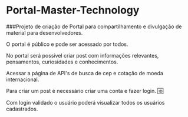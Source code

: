# Portal-Master-Technology

###Projeto de criação de Portal para compartilhamento e divulgação de material para desenvolvedores.

O portal é público e pode ser acessado por todos.

No portal será possivel criar post com informações relevantes, pensamentos, curiosidades e conhecimentos.

Acessar a página de API's de busca de cep e cotação de moeda internacional.

Para criar um post é necessário criar uma conta e fazer login. :id:

Com login validado o usuário poderá visualizar todos os usuários cadastrados.

